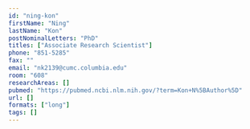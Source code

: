 ```yaml
---
id: "ning-kon"
firstName: "Ning"
lastName: "Kon"
postNominalLetters: "PhD"
titles: ["Associate Research Scientist"]
phone: "851-5285"
fax: ""
email: "nk2139@cumc.columbia.edu"
room: "608"
researchAreas: []
pubmed: "https://pubmed.ncbi.nlm.nih.gov/?term=Kon+N%5BAuthor%5D"
url: []
formats: ["long"]
tags: []
---
```

